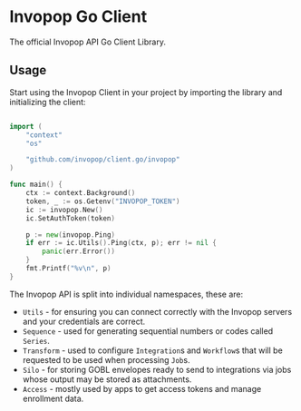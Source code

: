 # Invopop Go Client

The official Invopop API Go Client Library.

## Usage

Start using the Invopop Client in your project by importing the library and initializing the client:

```go

import (
    "context"
    "os"

    "github.com/invopop/client.go/invopop"
)

func main() {
    ctx := context.Background()
    token, _ := os.Getenv("INVOPOP_TOKEN")
    ic := invopop.New()
    ic.SetAuthToken(token)

    p := new(invopop.Ping)
    if err := ic.Utils().Ping(ctx, p); err != nil {
        panic(err.Error())
    }
    fmt.Printf("%v\n", p)
}
```

The Invopop API is split into individual namespaces, these are:

- `Utils` - for ensuring you can connect correctly with the Invopop servers and your credentials are correct.
- `Sequence` - used for generating sequential numbers or codes called `Series`.
- `Transform` - used to configure `Integration`s and `Workflow`s that will be requested to be used when processing `Job`s.
- `Silo` - for storing GOBL envelopes ready to send to integrations via jobs whose output may be stored as attachments.
- `Access` - mostly used by apps to get access tokens and manage enrollment data.
